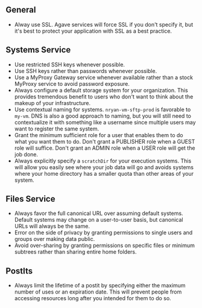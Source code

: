<h2>General</h2>

<ul>
<li>Alway use SSL. Agave services will force SSL if you don't specify it, but it's best to protect your application with SSL as a best practice.</li>
</ul>

<h2>Systems Service</h2>

<ul>
<li>Use restricted SSH keys whenever possible.</li>
<li>Use SSH keys rather than passwords whenever possible.</li>
<li>Use a MyProxy Gateway service whenever available rather than a stock MyProxy service to avoid password exposure.</li>
<li>Always configure a default storage system for your organization. This provides tremendous benefit to users who don't want to think about the makeup of your infrastructure.</li>
<li>Use contextual naming for systems. <code>nryan-vm-sftp-prod</code> is favorable to <code>my-vm</code>. DNS is also a good approach to naming, but you will still need to contextualize it with something like a username since multiple users may want to register the same system.</li>
<li>Grant the minimum sufficient role for a user that enables them to do what you want them to do. Don't grant a PUBLISHER role when a GUEST role will suffice. Don't grant an ADMIN role when a USER role will get the job done. </li>
<li>Always explicitly specify a <code>scratchDir</code> for your execution systems. This will allow you easily see where your job data will go and avoids systems where your home directory has a smaller quota than other areas of your system.</li>
</ul>

<h2>Files Service</h2>

<ul>
<li>Always favor the full canonical URL over assuming default systems. Default systems may change on a user-to-user basis, but canonical URLs will always be the same.</li>
<li>Error on the side of privacy by granting permissions to single users and groups over making data public.</li>
<li>Avoid over-sharing by granting permissions on specific files or minimum subtrees rather than sharing entire home folders.</li>
</ul>

<h2>PostIts</h2>

<ul>
<li>Always limit the lifetime of a postit by specifying either the maximum number of uses or an expiration date. This will prevent people from accessing resources long after you intended for them to do so.</li>
</ul>